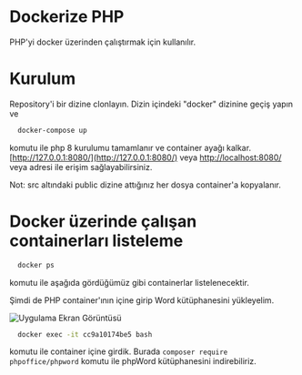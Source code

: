 
# Dockerize PHP

PHP'yi docker üzerinden çalıştırmak için kullanılır.

# Kurulum
Repository'i bir dizine clonlayın. Dizin içindeki "docker" dizinine geçiş yapın ve 
```bash
  docker-compose up 
```
komutu ile php 8 kurulumu tamamlanır ve container ayağı kalkar. 
[http://127.0.0.1:8080/](http://127.0.0.1:8080/) veya 
[http://localhost:8080/](http://localhost:8080/) veya adresi ile erişim sağlayabilirsiniz.

Not: src altındaki public dizine attığınız her dosya container'a kopyalanır.


# Docker üzerinde çalışan containerları listeleme

```bash
  docker ps
```
komutu ile aşağıda gördüğümüz gibi containerlar listelenecektir. 

Şimdi de PHP container'ının içine girip Word kütüphanesini yükleyelim. 

![Uygulama Ekran Görüntüsü](https://img.onl/G61SY) 

```bash
  docker exec -it cc9a10174be5 bash
```
komutu ile container içine girdik. Burada `composer require phpoffice/phpword` komutu ile phpWord kütüphanesini indirebiliriz.
